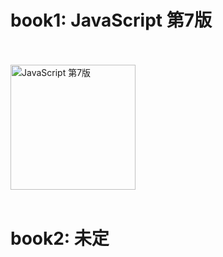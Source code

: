 # book1: JavaScript 第7版
<br></br>
<img width="200" alt="JavaScript 第7版" src="https://m.media-amazon.com/images/I/71+jz0lyKnL.jpg">
<br></br>

# book2: 未定
